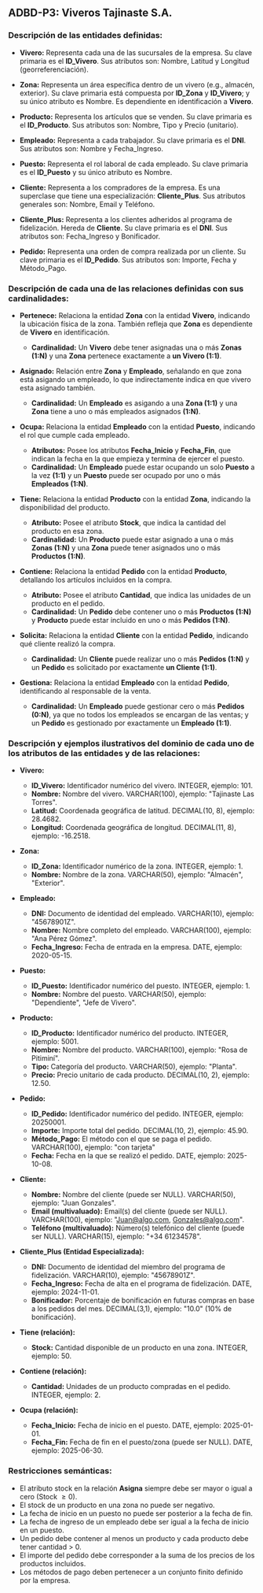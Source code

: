 ## ADBD-P3: Viveros Tajinaste S.A.

### Descripción de las entidades definidas:

- **Vivero:** Representa cada una de las sucursales de la empresa. Su clave primaria es el **ID_Vivero**. Sus atributos son: Nombre, Latitud y Longitud (georreferenciación).

- **Zona:** Representa un área específica dentro de un vivero (e.g., almacén, exterior). Su clave primaria está compuesta por **ID_Zona** y **ID_Vivero**; y su único atributo es Nombre. Es dependiente en identificación a **Vivero**.

- **Producto:** Representa los artículos que se venden. Su clave primaria es el **ID_Producto**. Sus atributos son: Nombre, Tipo y Precio (unitario).

- **Empleado:** Representa a cada trabajador. Su clave primaria es el **DNI**. Sus atributos son: Nombre y Fecha_Ingreso.

- **Puesto:** Representa el rol laboral de cada empleado. Su clave primaria es el **ID_Puesto** y su único atributo es Nombre.

- **Cliente:** Representa a los compradores de la empresa. Es una superclase que tiene una especialización: **Cliente_Plus**. Sus atributos generales son: Nombre, Email y Teléfono.

- **Cliente_Plus:** Representa a los clientes adheridos al programa de fidelización. Hereda de **Cliente**. Su clave primaria es el **DNI**. Sus atributos son: Fecha_Ingreso y Bonificador.

- **Pedido:** Representa una orden de compra realizada por un cliente. Su clave primaria es el **ID_Pedido**. Sus atributos son: Importe, Fecha y Método_Pago.

### Descripción de cada una de las relaciones definidas con sus cardinalidades:

- **Pertenece:** Relaciona la entidad **Zona** con la entidad **Vivero**, indicando la ubicación física de la zona. También refleja que **Zona** es dependiente de **Vivero** en identificación.
  * **Cardinalidad:** Un **Vivero** debe tener asignadas una o más **Zonas (1:N)** y una **Zona** pertenece exactamente a **un Vivero (1:1)**.

- **Asignado:** Relación entre **Zona** y **Empleado**, señalando en que zona está asigando un empleado, lo que indirectamente indica en que vivero esta asignado también.
  * **Cardinalidad:** Un **Empleado** es asigando a una **Zona (1:1)** y una **Zona** tiene a uno o más empleados asignados **(1:N)**.
    
- **Ocupa:** Relaciona la entidad **Empleado** con la entidad **Puesto**, indicando el rol que cumple cada empleado.
  * **Atributos:** Posee los atributos **Fecha_Inicio** y **Fecha_Fin**, que indican la fecha en la que empieza y termina de ejercer el puesto.
  * **Cardinalidad:** Un **Empleado** puede estar ocupando un solo **Puesto** a la vez **(1:1)** y un **Puesto** puede ser ocupado por uno o más **Empleados (1:N)**.

- **Tiene:** Relaciona la entidad **Producto** con la entidad **Zona**, indicando la disponibilidad del producto.
  * **Atributo:** Posee el atributo **Stock**, que indica la cantidad del producto en esa zona.
  * **Cardinalidad:** Un **Producto** puede estar asignado a una o más **Zonas (1:N)** y una **Zona** puede tener asignados uno o más **Productos (1:N)**.

- **Contiene:** Relaciona la entidad **Pedido** con la entidad **Producto**, detallando los artículos incluidos en la compra.
  * **Atributo:** Posee el atributo **Cantidad**, que indica las unidades de un producto en el pedido.
  * **Cardinalidad:** Un **Pedido** debe contener uno o más **Productos (1:N)** y **Producto** puede estar incluido en uno o más **Pedidos (1:N)**.

- **Solicita:** Relaciona la entidad **Cliente** con la entidad **Pedido**, indicando qué cliente realizó la compra.
  * **Cardinalidad:** Un **Cliente** puede realizar uno o más **Pedidos (1:N)** y un **Pedido** es solicitado por exactamente **un Cliente (1:1)**.

- **Gestiona:** Relaciona la entidad **Empleado** con la entidad **Pedido**, identificando al responsable de la venta.
  * **Cardinalidad:** Un **Empleado** puede gestionar cero o más **Pedidos (0:N)**, ya que no todos los empleados se encargan de las ventas; y un **Pedido** es gestionado por exactamente un **Empleado (1:1)**.

### Descripción y ejemplos ilustrativos del dominio de cada uno de los atributos de las entidades y de las relaciones:

- **Vivero:**
  - **ID_Vivero:** Identificador numérico del vivero. INTEGER, ejemplo: 101.
  - **Nombre:** Nombre del vivero. VARCHAR(100), ejemplo: "Tajinaste Las Torres".
  - **Latitud:** Coordenada geográfica de latitud. DECIMAL(10, 8), ejemplo: 28.4682.
  - **Longitud:** Coordenada geográfica de longitud. DECIMAL(11, 8), ejemplo: -16.2518.
 
- **Zona:**
  - **ID_Zona:** Identificador numérico de la zona. INTEGER, ejemplo: 1.
  - **Nombre:** Nombre de la zona. VARCHAR(50), ejemplo: "Almacén", "Exterior".

- **Empleado:**
  * **DNI:** Documento de identidad del empleado. VARCHAR(10), ejemplo: "45678901Z".
  * **Nombre:** Nombre completo del empleado. VARCHAR(100), ejemplo: "Ana Pérez Gómez".
  * **Fecha_Ingreso:** Fecha de entrada en la empresa. DATE, ejemplo: 2020-05-15.

- **Puesto:**
  * **ID_Puesto:** Identificador numérico del puesto. INTEGER, ejemplo: 1.
  * **Nombre:** Nombre del puesto. VARCHAR(50), ejemplo: "Dependiente", "Jefe de Vivero".

- **Producto:**
  * **ID_Producto:** Identificador numérico del producto. INTEGER, ejemplo: 5001.
  * **Nombre:** Nombre del producto. VARCHAR(100), ejemplo: "Rosa de Pitiminí".
  * **Tipo:** Categoría del producto. VARCHAR(50), ejemplo: "Planta".
  * **Precio:** Precio unitario de cada producto. DECIMAL(10, 2), ejemplo: 12.50.

- **Pedido:**
  * **ID_Pedido:** Identificador numérico del pedido. INTEGER, ejemplo: 20250001.
  * **Importe:** Importe total del pedido. DECIMAL(10, 2), ejemplo: 45.90.
  * **Método_Pago:** El método con el que se paga el pedido. VARCHAR(100), ejemplo: "con tarjeta"
  * **Fecha:** Fecha en la que se realizó el pedido. DATE, ejemplo: 2025-10-08.

- **Cliente:**
  * **Nombre:** Nombre del cliente (puede ser NULL). VARCHAR(50), ejemplo: "Juan Gonzales". 
  * **Email (multivaluado):** Email(s) del cliente (puede ser NULL). VARCHAR(100), ejemplo: "Juan@algo.com, Gonzales@algo.com".
  * **Teléfono (multivaluado):** Número(s) telefónico del cliente (puede ser NULL). VARCHAR(15), ejemplo: "+34 61234578".

- **Cliente_Plus (Entidad Especializada):**
  * **DNI:** Documento de identidad del miembro del programa de fidelización. VARCHAR(10), ejemplo: "45678901Z".
  * **Fecha_Ingreso:** Fecha de alta en el programa de fidelización. DATE, ejemplo: 2024-11-01.
  * **Bonificador:** Porcentaje de bonificación en futuras compras en base a los pedidos del mes. DECIMAL(3,1), ejemplo: "10.0" (10% de bonificación). 
    
- **Tiene (relación):**
  * **Stock:** Cantidad disponible de un producto en una zona. INTEGER, ejemplo: 50.

- **Contiene (relación):**
  * **Cantidad:** Unidades de un producto compradas en el pedido. INTEGER, ejemplo: 2.

- **Ocupa (relación):**
  * **Fecha_Inicio:** Fecha de inicio en el puesto. DATE, ejemplo: 2025-01-01.
  * **Fecha_Fin:** Fecha de fin en el puesto/zona (puede ser NULL). DATE, ejemplo: 2025-06-30.

### Restricciones semánticas:

- El atributo stock en la relación **Asigna** siempre debe ser mayor o igual a cero (Stock $\geq 0$).
- El stock de un producto en una zona no puede ser negativo.
- La fecha de inicio en un puesto no puede ser posterior a la fecha de fin.
- La fecha de ingreso de un empleado debe ser igual a la fecha de inicio en un puesto.
- Un pedido debe contener al menos un producto y cada producto debe tener cantidad > 0.
- El importe del pedido debe corresponder a la suma de los precios de los productos incluidos.
- Los métodos de pago deben pertenecer a un conjunto finito definido por la empresa.

